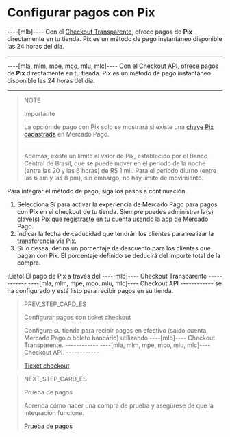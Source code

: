 # Configurar pagos con Pix

----[mlb]----
Con el [Checkout Transparente](/developers/es/guides/checkout-api/introduction), ofrece pagos de **Pix** directamente en tu tienda. Pix es un método de pago instantáneo disponible las 24 horas del día.

------------ 

----[mla, mlm, mpe, mco, mlu, mlc]----
Con el [Checkout API](/developers/es/guides/checkout-api/introduction), ofrece pagos de **Pix** directamente en tu tienda. Pix es un método de pago instantáneo disponible las 24 horas del día.

------------

> NOTE
>
> Importante
> 
> La opción de pago con Pix solo se mostrará si existe una [chave Pix cadastrada](/developers/es/guides/checkout-api-v2/integrate-pix) en Mercado Pago. <br>
> </br> <br/>
> Además, existe un límite al valor de Pix, establecido por el Banco Central de Brasil, que se puede mover en el período de la noche (entre las 20 y las 6 horas) de R$ 1 mil. Para el período diurno (entre las 6 am y las 8 pm), sin embargo, no hay límite de movimiento.

Para integrar el método de pago, siga los pasos a continuación.

1. Selecciona **Sí** para activar la experiencia de Mercado Pago para pagos con Pix en el checkout de tu tienda. Siempre puedes administrar la(s) clave(s) Pix que registraste en tu cuenta usando la app de Mercado Pago.
2. Indicar la fecha de caducidad que tendrán los clientes para realizar la transferencia vía Pix.
3. Si lo desea, defina un porcentaje de descuento para los clientes que pagan con Pix. El porcentaje definido se deducirá del importe total de la compra.

¡Listo! El pago de Pix a través del ----[mlb]---- Checkout Transparente ------------ ----[mla, mlm, mpe, mco, mlu, mlc]---- Checkout API ------------ se ha configurado y está listo para recibir pagos en su tienda.

> PREV_STEP_CARD_ES
>
> Configurar pagos con ticket checkout
>
> Configure su tienda para recibir pagos en efectivo (saldo cuenta Mercado Pago o boleto bancário) utilizando ----[mlb]---- Checkout Transparente. ------------ ----[mla, mlm, mpe, mco, mlu, mlc]---- Checkout API. ------------
>
> [Ticket checkout](/developers/es/docs/prestashop/payment-configuration/checkout-api/ticket-checkout)

> NEXT_STEP_CARD_ES
>
> Prueba de pagos
>
> Aprenda cómo hacer una compra de prueba y asegúrese de que la integración funcione.
>
> [Prueba de pagos](/developers/es/docs/prestashop/sales-processing/integration-test)